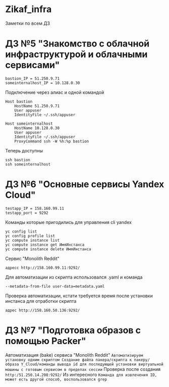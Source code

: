 # Zikaf_infra
Заметки по всем ДЗ
# ДЗ №5 "Знакомство с облачной инфраструктурой и облачными сервисами"
```
bastion_IP = 51.250.9.71
someinternalhost_IP = 10.128.0.30
```

Подключение через алиас и одной командой
```
Host bastion
    HostName 51.250.9.71
    User appuser
    IdentityFile ~/.ssh/appuser

Host someinternalhost
    HostName 10.128.0.30
    User appuser
    IdentityFile ~/.ssh/appuser
    ProxyCommand ssh -W %h:%p bastion
```

Теперь доступны
```
ssh bastion
ssh someinternalhost
```

# ДЗ №6 "Основные сервисы Yandex Cloud"
```
testapp_IP = 158.160.99.11
testapp_port = 9292
```
Команды которые пригодились для управления cli yandex
```
yc config list
yc config profile list
yc compute instance list
yc compute instance get ИмяИнстанса
yc compute instance delete ИмяИнстанса
```

Сервис "Monolith Reddit"
```
адресс http://158.160.99.11:9292/
```

Для автоматизации из скрипта использовался .yaml и команда
```
--metadata-from-file user-data=metadata.yaml
```
Проверка автоматизации, кстати требуется время после установки инстанса для отработки скрипта
```
адрес http://158.160.50.136:9292/
```

# ДЗ №7 "Подготовка образов с помощью Packer"
Автоматизация (bake) сервиса "Monolith Reddit"
`
  Автоматизируем установку одним скриптом
  Создание файла пакера/скрипта к пакеру/ образа Y_Cloud/команды вывода id
  для последующей установки виртуальной машины с готовым сервисом в пределах сессии
`
Проверка после создания
`
http:/51.250.14.208:9292/
`
Из интересного
`
Команда для извлечения ID, может есть другой способ, воспользовался grep
`
